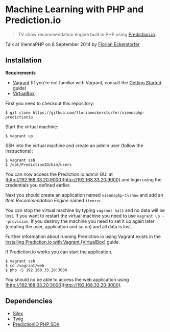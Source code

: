 Machine Learning with PHP and Prediction.io
===========================================

> TV show recommendation engine built in PHP using [Prediction.io](http://prediction.io).

Talk at ViennaPHP on 8 September 2014 by [Florian Eckerstorfer](https://florian.ec)


Installation
------------

**Requirements**

- [Vagrant](http://www.vagrantup.com) (If you're not familiar with Vagrant, consult the [Getting Started](http://docs.vagrantup.com/v2/getting-started/index.html) guide)
- [VirtualBox](https://www.virtualbox.org)

First you need to checkout this repository:

```shell
$ git clone https://github.com/florianeckerstorfer/viennaphp-predictionio
```

Start the virtual machine:

```shell
$ vagrant up
```

SSH into the virtual machine and create an admin user (follow the instructions):

```shell
$ vagrant ssh
$ /opt/PredictionIO/bin/users
```

You can now access the Prediction.io admin GUI at [http://192.168.33.20:9000](http://192.168.33.20:9000) and login using the credentials you defined earlier.

Next you should create an application named `viennaphp-tvshow` and add an *Item Recommendation Engine* named `itemrec`.

You can stop the virtual machine by typing `vagrant halt` and no data will be lost. If you want to restart the virtual machine you need to use `vagrant up --provision`. If you destroy the machine you need to set it up again later (creating the user, application and so on) and all data is lost.

Further information about running Prediction.io using Vagrant exists in the [Installing Prediction.io with Vagrant (VirtualBox)](http://docs.prediction.io/current/installation/install-predictionio-with-virtualbox-vagrant.html) guide.

If Prediction.io works you can start the application.

```shell
$ vagrant ssh
$ cd /vagrant/web
$ php -S 192.168.33.20:3000
```

You should no be able to access the web application using [http://192.168.33.20:3000](http://192.168.33.20:3000).


Dependencies
------------

- [Silex](http://silex.sensiolabs.org)
- [Twig](http://twig.sensiolabs.org)
- [PredictionIO PHP SDK](https://github.com/PredictionIO/PredictionIO-PHP-SDK)
